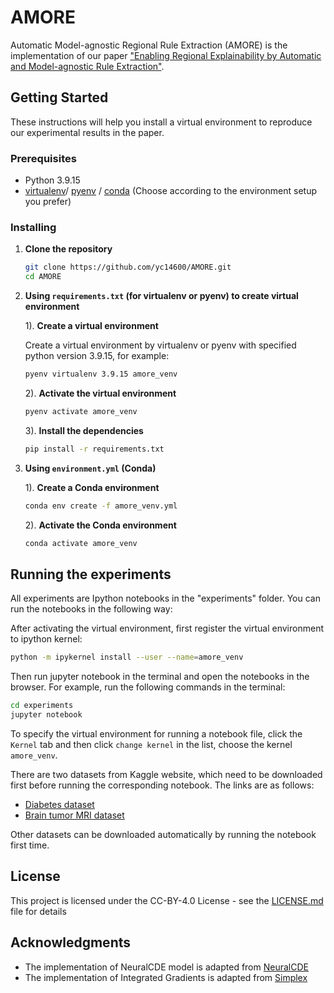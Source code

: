 
# AMORE

Automatic Model-agnostic Regional Rule Extraction (AMORE) is the implementation of our paper ["Enabling Regional Explainability by Automatic and
Model-agnostic Rule Extraction"](https://arxiv.org/abs/xxx). 

## Getting Started

These instructions will help you install a virtual environment to reproduce our experimental results in the paper.

### Prerequisites

- Python 3.9.15
- [virtualenv](https://virtualenv.pypa.io/en/latest/installation.html )/ [pyenv](https://github.com/pyenv/pyenv) / [conda](https://docs.conda.io/projects/conda/en/latest/user-guide/install/index.html) (Choose according to the environment setup you prefer)

### Installing


1. **Clone the repository**

    ```bash
    git clone https://github.com/yc14600/AMORE.git
    cd AMORE
    ```

2. **Using `requirements.txt` (for virtualenv or pyenv) to create virtual environment**



    1). **Create a virtual environment**

    Create a virtual environment by virtualenv or pyenv with specified python version 3.9.15, for example:

    ```bash
    pyenv virtualenv 3.9.15 amore_venv
    ```

    2). **Activate the virtual environment**

    ```bash
    pyenv activate amore_venv
    ```

    3). **Install the dependencies**

    ```bash
    pip install -r requirements.txt
    ```

3.  **Using `environment.yml` (Conda)**


    1). **Create a Conda environment**

    ```bash
    conda env create -f amore_venv.yml
    ```

    2). **Activate the Conda environment**

    ```bash
    conda activate amore_venv
    ```

## Running the experiments

All experiments are Ipython notebooks in the "experiments" folder. You can run the notebooks in the following way:

After activating the virtual environment, first register the virtual environment to ipython kernel:
```bash
python -m ipykernel install --user --name=amore_venv
```
Then run jupyter notebook in the terminal and open the notebooks in the browser. For example, run the following commands in the terminal:
```bash
cd experiments
jupyter notebook
```
To specify the virtual environment for running a notebook file, click the ``Kernel`` tab and then click ``change kernel`` in the list, choose the kernel ``amore_venv``.

There are two datasets from Kaggle website, which need to be downloaded first before running the corresponding notebook. The links are as follows:
- [Diabetes dataset](https://www.kaggle.com/datasets/iammustafatz/diabetes-prediction-dataset)
- [Brain tumor MRI dataset](https://www.kaggle.com/datasets/thomasdubail/brain-tumors-256x256/)

Other datasets can be downloaded automatically by running the notebook first time.



## License

This project is licensed under the CC-BY-4.0 License - see the [LICENSE.md](LICENSE.md) file for details

## Acknowledgments

- The implementation of NeuralCDE model is adapted from [NeuralCDE](https://github.com/patrick-kidger/NeuralCDE/tree/master)
- The implementation of Integrated Gradients is adapted from [Simplex](https://github.com/JonathanCrabbe/Simplex)

